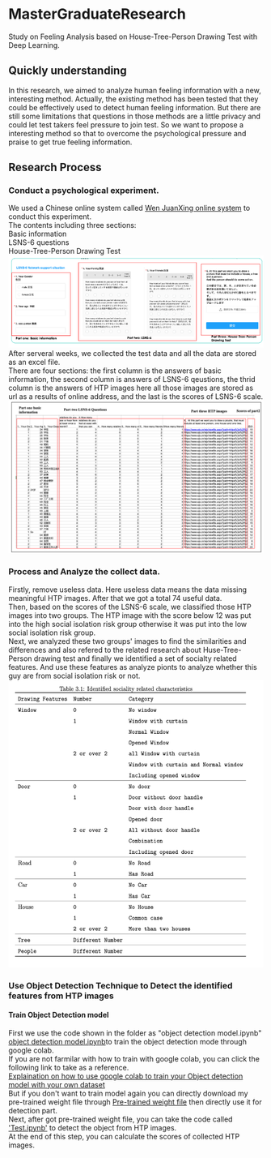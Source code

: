 # MasterGraduateResearch
Study on Feeling Analysis based on House-Tree-Person Drawing Test with Deep Learning.   

## Quickly understanding
In this research, we aimed to analyze human feeling information with a new, interesting method. Actually, the existing method has been tested that they could be effectively used to detect human feeling information. But there are still some limitations that questions in those methods are a little privacy and could let test takers feel pressure to join test. So we want to propose a interesting method so that to overcome the psychological pressure and praise to get true feeling information.  

##  Research Process  
### Conduct a psychological experiment.   
We used a Chinese online system called [Wen JuanXing online system](https://www.wjx.cn)  to conduct this experiment.      
The contents including three sections:    
Basic information   
LSNS-6 questions    
House-Tree-Person Drawing Test      
![Test Contents](https://github.com/xiaoyiyi123/MasterGraduateResearch/blob/main/image/contents.png)        
After serveral weeks, we collected the test data and all the data are stored as an excel file.      
There are four sections: the first column is the answers of basic information, the second column is answers of LSNS-6 qeustions, the thrid column is the answers of HTP images here all those images are stored as url as a results of online address, and the last is the scores of LSNS-6 scale.
![Test data](https://github.com/xiaoyiyi123/MasterGraduateResearch/blob/main/image/data.png) 

### Process and Analyze the collect data.       
Firstly, remove useless data. Here useless data means the data missing meaningful HTP images. After that we got a total 74 useful data.     
Then, based on the scores of the LSNS-6 scale, we classified those HTP images into two groups. The HTP image with the score below 12 was put into the high social isolation risk group otherwise it was put into the low social isolation risk group.       
Next, we analyzed these two groups' images to find the similarities and differences and also refered to the related research about Huse-Tree-Person drawing test and finally we identified a set of socialty related features. And use these features as analyze pionts to analyze whether this guy are from social isolation risk or not.      
![Identified Features](https://github.com/xiaoyiyi123/MasterGraduateResearch/blob/main/image/Identified%20Features.png) 
    
### Use Object Detection Technique to Detect the identified features from HTP images

#### Train Object Detection model       
First we use the code shown in the folder as "object detection model.ipynb" [object detection model.ipynb](https://github.com/xiaoyiyi123/MasterGraduateResearch/blob/main/source%20code/object%20detection%20model.ipynb)to train the object detection mode through google colab.     
If you are not farmilar with how to train with google colab, you can click the following link to take as a reference.       
[Explaination on how to use google colab to train your Object detection model with your own dataset](https://www.youtube.com/watch?v=hTCmL3S4Obw)       
But if you don't want to train model again you can directly download my pre-trained weight file through [Pre-trained weight file](https://drive.google.com/file/d/1q7LUdfVVtwVgbnEE3HjgpiG9-HAc29XS/view?usp=sharing) then directly use it for detection part.      
Next, after got pre-trained weight file, you can take the code called ['Test.ipynb'](https://github.com/xiaoyiyi123/MasterGraduateResearch/blob/main/source%20code/Test.ipynb) to detect the object from HTP images.        
At the end of this step, you can calculate the scores of collected HTP images.




























     

